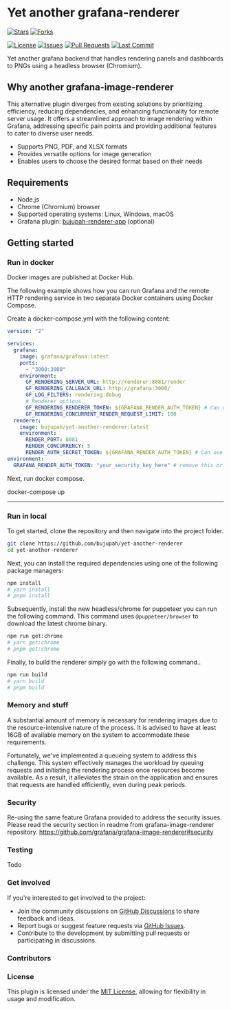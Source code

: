 # Yet another grafana-renderer

[![Stars](https://img.shields.io/github/stars/bujupah/yet-another-renderer)](https://github.com/bujupah/yet-another-renderer/stargazers)
[![Forks](https://img.shields.io/github/forks/bujupah/yet-another-renderer)](https://github.com/bujupah/yet-another-renderer/network/members)

[![License](https://img.shields.io/github/license/bujupah/yet-another-renderer)](https://github.com/bujupah/yet-another-renderer/blob/main/LICENSE)
[![Issues](https://img.shields.io/github/issues/bujupah/yet-another-renderer)](https://github.com/bujupah/yet-another-renderer/issues)
[![Pull Requests](https://img.shields.io/github/issues-pr/bujupah/yet-another-renderer)](https://github.com/bujupah/yet-another-renderer/pulls)
[![Last Commit](https://img.shields.io/github/last-commit/bujupah/yet-another-renderer)](https://github.com/bujupah/yet-another-renderer/commits/master)

Yet another grafana backend that handles rendering panels and dashboards to PNGs using a headless browser (Chromium).

## Why another grafana-image-renderer

This alternative plugin diverges from existing solutions by prioritizing efficiency, reducing dependencies, and enhancing functionality for remote server usage. It offers a streamlined approach to image rendering within Grafana, addressing specific pain points and providing additional features to cater to diverse user needs.

- Supports PNG, PDF, and XLSX formats
- Provides versatile options for image generation
- Enables users to choose the desired format based on their needs

## Requirements

- Node.js
- Chrome (Chromium) browser
- Supported operating systems: Linux, Windows, macOS
- Grafana plugin: [bujupah-renderer-app](https://github.com/bujupah/bujupah-renderer-app) (optional)

## Getting started

### Run in docker

Docker images are published at Docker Hub.

The following example shows how you can run Grafana and the remote HTTP rendering service in two separate Docker containers using Docker Compose.

Create a docker-compose.yml with the following content:

```yml
version: "2"

services:
  grafana:
    image: grafana/grafana:latest
    ports:
      - "3000:3000"
    environment:
      GF_RENDERING_SERVER_URL: http://renderer:8081/render
      GF_RENDERING_CALLBACK_URL: http://grafana:3000/
      GF_LOG_FILTERS: rendering:debug
      # Renderer options
      GF_RENDERING_RENDERER_TOKEN: ${GRAFANA_RENDER_AUTH_TOKEN} # Can use the new grafana renderer auth token
      GF_RENDERING_CONCURRENT_RENDER_REQUEST_LIMIT: 100
  renderer:
    image: bujupah/yet-another-renderer:latest
    environment:
      RENDER_PORT: 8081
      RENDER_CONCURRENCY: 5
      RENDER_AUTH_SECRET_TOKEN: ${GRAFANA_RENDER_AUTH_TOKEN} # Can use the new grafana renderer auth token
environment:
  GRAFANA_RENDER_AUTH_TOKEN: "your_security_key_here" # remove this or set it to - to disable it
```

Next, run docker compose.

docker-compose up

---

### Run in local

To get started, clone the repository and then navigate into the project folder.

```sh
git clone https://github.com/bujupah/yet-another-renderer
cd yet-another-renderer
```

Next, you can install the required dependencies using one of the following package managers:

```sh
npm install
# yarn install
# pnpm install
```

Subsequently, install the new headless/chrome for puppeteer you can run the following command.
This command uses `@puppeteer/browser` to download the latest chrome binary.

```sh
npm run get:chrome
# yarn get:chrome
# pnpm get:chrome
```

Finally, to build the renderer simply go with the following command..

```sh
npm run build
# yarn build
# pnpm build
```

### Memory and stuff

A substantial amount of memory is necessary for rendering images due to the resource-intensive nature of the process. It is advised to have at least 16GB of available memory on the system to accommodate these requirements.

Fortunately, we've implemented a queueing system to address this challenge. This system effectively manages the workload by queuing requests and initiating the rendering process once resources become available. As a result, it alleviates the strain on the application and ensures that requests are handled efficiently, even during peak periods.

### Security

Re-using the same feature Grafana provided to address the security issues. </br>
Please read the security section in readme from grafana-image-renderer repository.
https://github.com/grafana/grafana-image-renderer#security

### Testing

Todo

### Get involved

If you're interested to get involved to the project:

- Join the community discussions on [GitHub Discussions](https://github.com/Bujupah/yet-another-renderer/discussions) to share feedback and ideas.
- Report bugs or suggest feature requests via [GitHub Issues](https://github.com/Bujupah/yet-another-renderer/issues).
- Contribute to the development by submitting pull requests or participating in discussions.

### Contributors

<!-- ALL-CONTRIBUTORS-LIST:START - Do not remove or modify this section -->
<!-- prettier-ignore-start -->
<!-- markdownlint-disable -->

<!-- markdownlint-restore -->
<!-- prettier-ignore-end -->

<!-- ALL-CONTRIBUTORS-LIST:END -->

### License

This plugin is licensed under the [MIT License](https://github.com/Bujupah/yet-another-renderer?tab=MIT-1-ov-file), allowing for flexibility in usage and modification.
